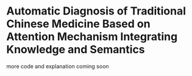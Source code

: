 # Automatic Diagnosis of Traditional Chinese Medicine Based on Attention Mechanism Integrating Knowledge and Semantics

more code and explanation coming soon